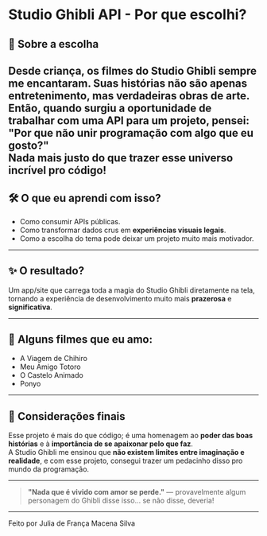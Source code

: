 
# Studio Ghibli API - Por que escolhi?


## 🎯 Sobre a escolha

Desde criança, os filmes do **Studio Ghibli** sempre me encantaram. Suas histórias não são apenas entretenimento, mas verdadeiras obras de arte.
Então, quando surgiu a oportunidade de trabalhar com uma API para um projeto, pensei: **"Por que não unir programação com algo que eu gosto?"**  
Nada mais justo do que trazer esse universo incrível pro código!
---

## 🛠️ O que eu aprendi com isso?

- Como consumir APIs públicas.
- Como transformar dados crus em **experiências visuais legais**.
- Como a escolha do tema pode deixar um projeto muito mais motivador.

---

## ✨ O resultado?

Um app/site que carrega toda a magia do Studio Ghibli diretamente na tela, tornando a experiência de desenvolvimento muito mais **prazerosa** e **significativa**.

---

## 🎥 Alguns filmes que eu amo:

-  A Viagem de Chihiro
-  Meu Amigo Totoro
- O Castelo Animado
-  Ponyo
  
---

## 🌟 Considerações finais

Esse projeto é mais do que código; é uma homenagem ao **poder das boas histórias** e à **importância de se apaixonar pelo que faz**.  
A Studio Ghibli me ensinou que **não existem limites entre imaginação e realidade**, e com esse projeto, consegui trazer um pedacinho disso pro mundo da programação.

---

> **"Nada que é vivido com amor se perde."** — provavelmente algum personagem do Ghibli disse isso... se não disse, deveria!

---
Feito por Julia de França Macena Silva

